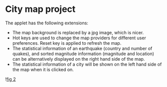 
# City map project 


The applet has the following extensions:
* The map background is replaced by a jpg image, which is nicer. 
* Hot keys are used to change the map providers for different user preferences. Reset key is applied to refresh the map. 
* The statistical information of an earthquake (country and number of quakes), and sorted magnitude information (magnitude and location) can be alternatively displayed on the right hand side of the map.
* The statistical information of a city will be shown on the left hand side of the map when it is clicked on. 




\![fig 2](images/4.png)



